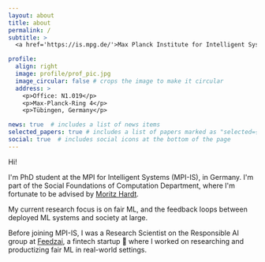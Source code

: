 ```yaml
---
layout: about
title: about
permalink: /
subtitle: >
  <a href='https://is.mpg.de/'>Max Planck Institute for Intelligent Systems</a>

profile:
  align: right
  image: profile/prof_pic.jpg
  image_circular: false # crops the image to make it circular
  address: >
    <p>Office: N1.019</p>
    <p>Max-Planck-Ring 4</p>
    <p>Tübingen, Germany</p>

news: true  # includes a list of news items
selected_papers: true # includes a list of papers marked as "selected={true}"
social: true  # includes social icons at the bottom of the page
---
```


Hi!

I'm PhD student at the MPI for Intelligent Systems (MPI-IS), in Germany.
I'm part of the Social Foundations of Computation Department, where I'm fortunate to be advised by [Moritz Hardt](https://mrtz.org/).

My current research focus is on fair ML, and the feedback loops between deployed ML systems and society at large.

Before joining MPI-IS, I was a Research Scientist on the Responsible AI group
at [Feedzai](https://research.feedzai.com/), a fintech startup :unicorn: where I worked on researching and productizing fair ML in real-world settings.
